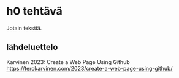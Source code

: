 # h0 tehtävä
Jotain tekstiä.
## lähdeluettelo
Karvinen 2023: Create a Web Page Using Github https://terokarvinen.com/2023/create-a-web-page-using-github/

